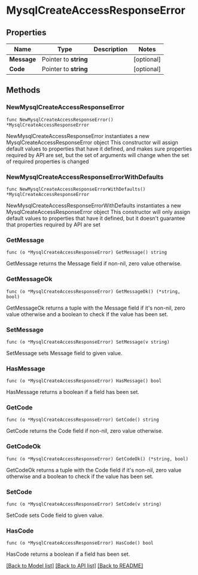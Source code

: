 # MysqlCreateAccessResponseError

## Properties

Name | Type | Description | Notes
------------ | ------------- | ------------- | -------------
**Message** | Pointer to **string** |  | [optional] 
**Code** | Pointer to **string** |  | [optional] 

## Methods

### NewMysqlCreateAccessResponseError

`func NewMysqlCreateAccessResponseError() *MysqlCreateAccessResponseError`

NewMysqlCreateAccessResponseError instantiates a new MysqlCreateAccessResponseError object
This constructor will assign default values to properties that have it defined,
and makes sure properties required by API are set, but the set of arguments
will change when the set of required properties is changed

### NewMysqlCreateAccessResponseErrorWithDefaults

`func NewMysqlCreateAccessResponseErrorWithDefaults() *MysqlCreateAccessResponseError`

NewMysqlCreateAccessResponseErrorWithDefaults instantiates a new MysqlCreateAccessResponseError object
This constructor will only assign default values to properties that have it defined,
but it doesn't guarantee that properties required by API are set

### GetMessage

`func (o *MysqlCreateAccessResponseError) GetMessage() string`

GetMessage returns the Message field if non-nil, zero value otherwise.

### GetMessageOk

`func (o *MysqlCreateAccessResponseError) GetMessageOk() (*string, bool)`

GetMessageOk returns a tuple with the Message field if it's non-nil, zero value otherwise
and a boolean to check if the value has been set.

### SetMessage

`func (o *MysqlCreateAccessResponseError) SetMessage(v string)`

SetMessage sets Message field to given value.

### HasMessage

`func (o *MysqlCreateAccessResponseError) HasMessage() bool`

HasMessage returns a boolean if a field has been set.

### GetCode

`func (o *MysqlCreateAccessResponseError) GetCode() string`

GetCode returns the Code field if non-nil, zero value otherwise.

### GetCodeOk

`func (o *MysqlCreateAccessResponseError) GetCodeOk() (*string, bool)`

GetCodeOk returns a tuple with the Code field if it's non-nil, zero value otherwise
and a boolean to check if the value has been set.

### SetCode

`func (o *MysqlCreateAccessResponseError) SetCode(v string)`

SetCode sets Code field to given value.

### HasCode

`func (o *MysqlCreateAccessResponseError) HasCode() bool`

HasCode returns a boolean if a field has been set.


[[Back to Model list]](../README.md#documentation-for-models) [[Back to API list]](../README.md#documentation-for-api-endpoints) [[Back to README]](../README.md)


